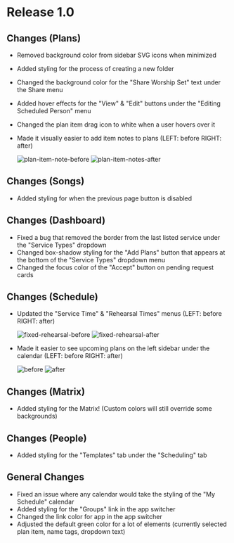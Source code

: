 # Release 1.0

## Changes (Plans)
-  Removed background color from sidebar SVG icons when minimized
-  Added styling for the process of creating a new folder
-  Changed the background color for the "Share Worship Set" text under the Share menu
-  Added hover effects for the "View" & "Edit" buttons under the "Editing Scheduled Person" menu
-  Changed the plan item drag icon to white when a user hovers over it
-  Made it visually easier to add item notes to plans (LEFT: before RIGHT: after)

    ![plan-item-note-before](https://github.com/jacobmrtn/pco-dark-mode-updates/assets/135056345/83373de3-3c8c-4709-9262-5259deab78eb)
    ![plan-item-notes-after](https://github.com/jacobmrtn/pco-dark-mode-updates/assets/135056345/1e19f959-9b1f-46c9-adda-a2128c2fdd4e)


## Changes (Songs)
- Added styling for when the previous page button is disabled 

## Changes (Dashboard)
- Fixed a bug that removed the border from the last listed service under the "Service Types" dropdown
- Changed box-shadow styling for the "Add Plans" button that appears at the bottom of the "Service Types" dropdown menu
- Changed the focus color of the "Accept" button on pending request cards

## Changes (Schedule)
- Updated the "Service Time" & "Rehearsal Times" menus (LEFT: before RIGHT: after)
  
    ![fixed-rehearsal-before](https://github.com/jacobmrtn/pco-dark-mode-updates/assets/135056345/65082631-b6b0-4189-b20d-cd285abf8c6a)
    ![fixed-rehearsal-after](https://github.com/jacobmrtn/pco-dark-mode-updates/assets/135056345/c84d8811-7921-49fa-9119-3c3f6dd8c679)


  
- Made it easier to see upcoming plans on the left sidebar under the calendar (LEFT: before RIGHT: after)

    ![before](https://github.com/jacobmrtn/pco-dark-mode-updates/assets/135056345/a4fa8b84-a560-497e-b083-491f048c51c9)
    ![after](https://github.com/jacobmrtn/pco-dark-mode-updates/assets/135056345/caeba325-27ab-437a-8dd2-1a52e983e7c7)


## Changes (Matrix)
- Added styling for the Matrix! (Custom colors will still override some backgrounds) 

## Changes (People)
- Added styling for the "Templates" tab under the "Scheduling" tab

## General Changes
- Fixed an issue where any calendar would take the styling of the "My Schedule" calendar 
- Added styling for the "Groups" link in the app switcher
- Changed the link color for app in the app switcher
- Adjusted the default green color for a lot of elements (currently selected plan item, name tags, dropdown text)
